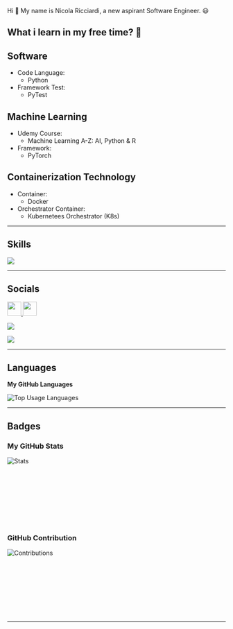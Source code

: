 Hi 👋 My name is Nicola Ricciardi, a new aspirant Software Engineer. 😃

## What i learn in my free time? 🧠
## Software
* Code Language:
  - Python
* Framework Test:
  - PyTest

## Machine Learning
* Udemy Course:
  - Machine Learning A-Z: AI, Python & R
* Framework:
  - PyTorch
    
## Containerization Technology
* Container:
  - Docker
* Orchestrator Container:
  - Kubernetees Orchestrator (K8s)
  
---
## Skills

<p align="left">
  <a href="https://skillicons.dev">
    <img src="https://skillicons.dev/icons?i=py,docker,kubernetes,vscode,pycharm" />
  </a>
</p>

---
## Socials

<p align="left"> <a href="https://www.github.com/Sir-Chester-King" target="_blank" rel="noreferrer"> <picture> <source media="(prefers-color-scheme: dark)" srcset="https://raw.githubusercontent.com/danielcranney/readme-generator/main/public/icons/socials/github-dark.svg" /> <source media="(prefers-color-scheme: light)" srcset="https://raw.githubusercontent.com/danielcranney/readme-generator/main/public/icons/socials/github.svg" /> <img src="https://raw.githubusercontent.com/danielcranney/readme-generator/main/public/icons/socials/github.svg" width="32" height="32" /> </picture> </a> <a href="https://www.linkedin.com/in/nicolaricciardi97" target="_blank" rel="noreferrer"> <picture> <source media="(prefers-color-scheme: dark)" srcset="https://raw.githubusercontent.com/danielcranney/readme-generator/main/public/icons/socials/linkedin-dark.svg" /> <source media="(prefers-color-scheme: light)" srcset="https://raw.githubusercontent.com/danielcranney/readme-generator/main/public/icons/socials/linkedin.svg" /> <img src="https://raw.githubusercontent.com/danielcranney/readme-generator/main/public/icons/socials/linkedin.svg" width="32" height="32" /> </picture> </a></p>

<p align="left"> <img src="https://img.shields.io/github/followers/Sir-Chester-King?logo=github&style=for-the-badge&color=blue"/> </p>

<p align="left"> <img src="https://komarev.com/ghpvc/?username=Sir-Chester-King&color=blue&style=for-the-badge&abbreviated=true"/> </p>

---
## Languages
<b>My GitHub Languages</b>

<p>
  <img align="center" src="https://github-readme-stats.vercel.app/api/top-langs?username=Sir-Chester-King&show_icons=true&locale=en&layout=compact&title_color=0891b2&text_color=ffffff&bg_color=1c1917" alt="Top Usage Languages"/>
</p>

---
## <b>Badges</b>

### My GitHub Stats

<p>
  <img align="left" src="https://github-readme-stats.vercel.app/api?username=Sir-Chester-King&show_icons=true&locale=en&layout=compact&title_color=0891b2&text_color=ffffff&bg_color=1c1917" alt="Stats"/>
</p>

&nbsp;<br>&nbsp;<br>&nbsp;<br>&nbsp;<br>&nbsp;<br>&nbsp;<br>&nbsp;<br>&nbsp;<br>&nbsp;<br>

### GitHub Contribution
<p>
  <img align="left" src="https://github-readme-streak-stats.herokuapp.com/?user=Sir-Chester-King&background=1c1917&show_icons=true&locale=en&layout=compact&title_color=0891b2&text_color=ffffff&bg_color=1c1917&sideNums=ffffff&sideLabels=ffffff&dates=ffffff&currStreakNum=ffffff" alt="Contributions"/>
</p>
&nbsp;<br>&nbsp;<br>&nbsp;<br>&nbsp;<br>&nbsp;<br>&nbsp;<br>&nbsp;<br>&nbsp;<br>&nbsp;<br>

---
